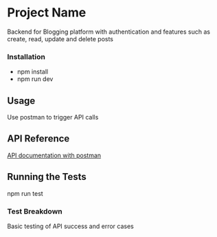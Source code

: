 # Project Name

Backend for Blogging platform with authentication and features such as create, read, update and delete posts

### Installation

-   npm install
-   npm run dev

## Usage

Use postman to trigger API calls

## API Reference

[API documentation with postman](https://documenter.getpostman.com/view/10076231/2s9YBxXvWE)

## Running the Tests

npm run test

### Test Breakdown

Basic testing of API success and error cases
